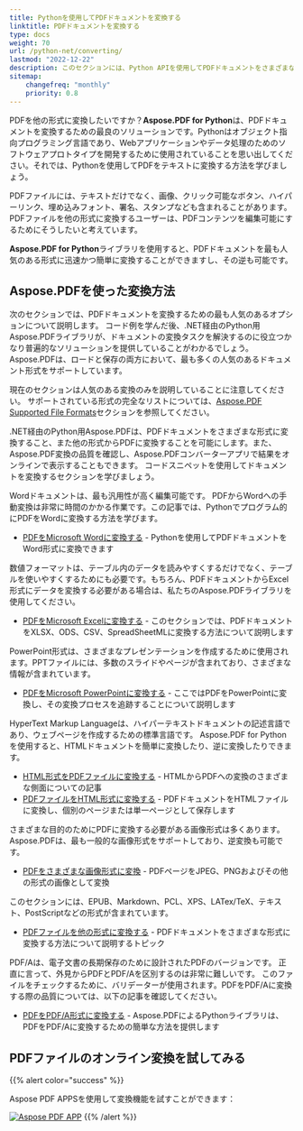 ```yaml
---
title: Pythonを使用してPDFドキュメントを変換する
linktitle: PDFドキュメントを変換する
type: docs
weight: 70
url: /python-net/converting/
lastmod: "2022-12-22"
description: このセクションには、Python APIを使用してPDFドキュメントをさまざまな形式に変換する方法に関する記事が含まれています。
sitemap:
    changefreq: "monthly"
    priority: 0.8
---
```


PDFを他の形式に変換したいですか？**Aspose.PDF for Python**は、PDFドキュメントを変換するための最良のソリューションです。Pythonはオブジェクト指向プログラミング言語であり、Webアプリケーションやデータ処理のためのソフトウェアプロトタイプを開発するために使用されていることを思い出してください。それでは、Pythonを使用してPDFをテキストに変換する方法を学びましょう。

PDFファイルには、テキストだけでなく、画像、クリック可能なボタン、ハイパーリンク、埋め込みフォント、署名、スタンプなども含まれることがあります。PDFファイルを他の形式に変換するユーザーは、PDFコンテンツを編集可能にするためにそうしたいと考えています。

**Aspose.PDF for Python**ライブラリを使用すると、PDFドキュメントを最も人気のある形式に迅速かつ簡単に変換することができますし、その逆も可能です。

## Aspose.PDFを使った変換方法

次のセクションでは、PDFドキュメントを変換するための最も人気のあるオプションについて説明します。 コード例を学んだ後、.NET経由のPython用Aspose.PDFライブラリが、ドキュメントの変換タスクを解決するのに役立つかなり普遍的なソリューションを提供していることがわかるでしょう。 Aspose.PDFは、ロードと保存の両方において、最も多くの人気のあるドキュメント形式をサポートしています。

現在のセクションは人気のある変換のみを説明していることに注意してください。 サポートされている形式の完全なリストについては、[Aspose.PDF Supported File Formats](https://docs.aspose.com/pdf/python-net/supported-file-formats/)セクションを参照してください。

.NET経由のPython用Aspose.PDFは、PDFドキュメントをさまざまな形式に変換すること、また他の形式からPDFに変換することを可能にします。また、Aspose.PDF変換の品質を確認し、Aspose.PDFコンバーターアプリで結果をオンラインで表示することもできます。 コードスニペットを使用してドキュメントを変換するセクションを学びましょう。

Wordドキュメントは、最も汎用性が高く編集可能です。
 PDFからWordへの手動変換は非常に時間のかかる作業です。この記事では、Pythonでプログラム的にPDFをWordに変換する方法を学びます。

- [PDFをMicrosoft Wordに変換する](/pdf/python-net/convert-pdf-to-word/) - Pythonを使用してPDFドキュメントをWord形式に変換できます

数値フォーマットは、テーブル内のデータを読みやすくするだけでなく、テーブルを使いやすくするためにも必要です。もちろん、PDFドキュメントからExcel形式にデータを変換する必要がある場合は、私たちのAspose.PDFライブラリを使用してください。

- [PDFをMicrosoft Excelに変換する](/pdf/python-net/convert-pdf-to-excel/) - このセクションでは、PDFドキュメントをXLSX、ODS、CSV、SpreadSheetMLに変換する方法について説明します

PowerPoint形式は、さまざまなプレゼンテーションを作成するために使用されます。PPTファイルには、多数のスライドやページが含まれており、さまざまな情報が含まれています。

- [PDFをMicrosoft PowerPointに変換する](/pdf/python-net/convert-pdf-to-powerpoint/) - ここではPDFをPowerPointに変換し、その変換プロセスを追跡することについて説明します

HyperText Markup Languageは、ハイパーテキストドキュメントの記述言語であり、ウェブページを作成するための標準言語です。 Aspose.PDF for Pythonを使用すると、HTMLドキュメントを簡単に変換したり、逆に変換したりできます。

- [HTML形式をPDFファイルに変換する](/pdf/python-net/convert-html-to-pdf/) - HTMLからPDFへの変換のさまざまな側面についての記事
- [PDFファイルをHTML形式に変換する](/pdf/python-net/convert-pdf-to-html/) - PDFドキュメントをHTMLファイルに変換し、個別のページまたは単一ページとして保存します

さまざまな目的のためにPDFに変換する必要がある画像形式は多くあります。Aspose.PDFは、最も一般的な画像形式をサポートしており、逆変換も可能です。

- [PDFをさまざまな画像形式に変換](/pdf/python-net/convert-pdf-to-images-format/) - PDFページをJPEG、PNGおよびその他の形式の画像として変換

このセクションには、EPUB、Markdown、PCL、XPS、LATex/TeX、テキスト、PostScriptなどの形式が含まれています。

- [PDFファイルを他の形式に変換する](/pdf/python-net/convert-pdf-to-other-files/) - PDFドキュメントをさまざまな形式に変換する方法について説明するトピック

PDF/Aは、電子文書の長期保存のために設計されたPDFのバージョンです。 正直に言って、外見からPDFとPDF/Aを区別するのは非常に難しいです。 このファイルをチェックするために、バリデーターが使用されます。PDFをPDF/Aに変換する際の品質については、以下の記事を確認してください。

- [PDFをPDF/A形式に変換する](/pdf/python-net/convert-pdf-to-pdfa/) - Aspose.PDFによるPythonライブラリは、PDFをPDF/Aに変換するための簡単な方法を提供します

## PDFファイルのオンライン変換を試してみる

{{% alert color="success" %}}

Aspose PDF APPSを使用して変換機能を試すことができます：

[![Aspose PDF APP](app.png)](https://products.aspose.app/pdf/conversion)
{{% /alert %}}